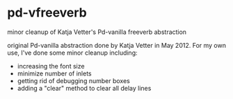 # pd-vfreeverb
minor cleanup of Katja Vetter's Pd-vanilla freeverb abstraction


original Pd-vanilla abstraction done by Katja Vetter in May 2012. For my own use, I've done some minor cleanup including:

- increasing the font size
- minimize number of inlets
- getting rid of debugging number boxes
- adding a "clear" method to clear all delay lines
